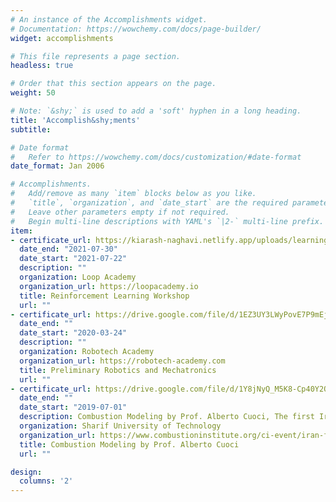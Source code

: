 ```yaml
---
# An instance of the Accomplishments widget.
# Documentation: https://wowchemy.com/docs/page-builder/
widget: accomplishments

# This file represents a page section.
headless: true

# Order that this section appears on the page.
weight: 50

# Note: `&shy;` is used to add a 'soft' hyphen in a long heading.
title: 'Accomplish&shy;ments'
subtitle:

# Date format
#   Refer to https://wowchemy.com/docs/customization/#date-format
date_format: Jan 2006

# Accomplishments.
#   Add/remove as many `item` blocks below as you like.
#   `title`, `organization`, and `date_start` are the required parameters.
#   Leave other parameters empty if not required.
#   Begin multi-line descriptions with YAML's `|2-` multi-line prefix.
item:
- certificate_url: https://kiarash-naghavi.netlify.app/uploads/learning.jpeg
  date_end: "2021-07-30"
  date_start: "2021-07-22"
  description: ""
  organization: Loop Academy
  organization_url: https://loopacademy.io
  title: Reinforcement Learning Workshop
  url: ""
- certificate_url: https://drive.google.com/file/d/1EZ3UY3LWyPovE7P9mEja89nh2W8TK9hw/view?usp=sharing
  date_end: ""
  date_start: "2020-03-24"
  description: ""
  organization: Robotech Academy
  organization_url: https://robotech-academy.com
  title: Preliminary Robotics and Mechatronics
  url: ""
- certificate_url: https://drive.google.com/file/d/1Y8jNyQ_M5K8-Cp40Y2QJoByIi6b2i2Py/view?usp=sharing
  date_end: ""
  date_start: "2019-07-01"
  description: Combustion Modeling by Prof. Alberto Cuoci, The first Iranian Combustion School 2019.
  organization: Sharif University of Technology
  organization_url: https://www.combustioninstitute.org/ci-event/iran-first-international-combustion-school-ics2019/
  title: Combustion Modeling by Prof. Alberto Cuoci
  url: ""

design:
  columns: '2' 
---
```

